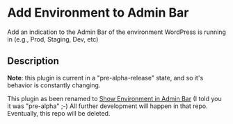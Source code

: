 # Add Environment to Admin Bar
Add an indication to the Admin Bar of the environment WordPress is running in (e.g., Prod, Staging, Dev, etc)

## Description
**Note**: this plugin is current in a "pre-alpha-release" state, and so it's behavior is constantly changing.

This plugin as been renamed to [Show Environment in Admin Bar](https://github.com/pbiron/shc-show-env) (I told you it was "pre-alpha" ;-)  All further development will happen in that repo.  Eventually, this repo will be deleted.